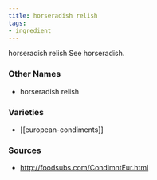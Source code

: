 ```yaml
---
title: horseradish relish
tags:
- ingredient
---
```

horseradish relish See horseradish.

### Other Names

* horseradish relish

### Varieties

* [[european-condiments]]

### Sources
* http://foodsubs.com/CondimntEur.html
